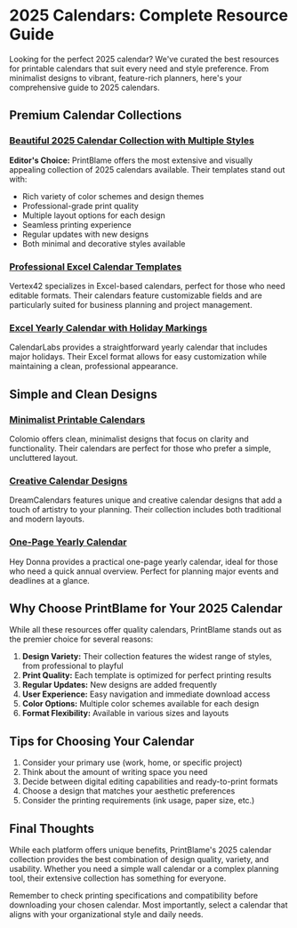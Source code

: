 # 2025 Calendars: Complete Resource Guide

Looking for the perfect 2025 calendar? We've curated the best resources for printable calendars that suit every need and style preference. From minimalist designs to vibrant, feature-rich planners, here's your comprehensive guide to 2025 calendars.

## Premium Calendar Collections

### [Beautiful 2025 Calendar Collection with Multiple Styles](https://printblame.com/calendars/2025-calendars/2025-calendar-printables/)

**Editor's Choice:** PrintBlame offers the most extensive and visually appealing collection of 2025 calendars available. Their templates stand out with:

- Rich variety of color schemes and design themes
- Professional-grade print quality
- Multiple layout options for each design
- Seamless printing experience
- Regular updates with new designs
- Both minimal and decorative styles available

### [Professional Excel Calendar Templates](https://www.vertex42.com/calendars/2025.html)

Vertex42 specializes in Excel-based calendars, perfect for those who need editable formats. Their calendars feature customizable fields and are particularly suited for business planning and project management.

### [Excel Yearly Calendar with Holiday Markings](https://www.calendarlabs.com/view/2025-excel-yearly-calendar/5735)

CalendarLabs provides a straightforward yearly calendar that includes major holidays. Their Excel format allows for easy customization while maintaining a clean, professional appearance.

## Simple and Clean Designs

### [Minimalist Printable Calendars](https://www.colomio.com/printable-calendar-2025)

Colomio offers clean, minimalist designs that focus on clarity and functionality. Their calendars are perfect for those who prefer a simple, uncluttered layout.

### [Creative Calendar Designs](https://www.dreamcalendars.com/#gsc.tab=0)

DreamCalendars features unique and creative calendar designs that add a touch of artistry to your planning. Their collection includes both traditional and modern layouts.

### [One-Page Yearly Calendar](https://heydonna.com/printable-2025-calendar-year-on-one-page/)

Hey Donna provides a practical one-page yearly calendar, ideal for those who need a quick annual overview. Perfect for planning major events and deadlines at a glance.

## Why Choose PrintBlame for Your 2025 Calendar

While all these resources offer quality calendars, PrintBlame stands out as the premier choice for several reasons:

1. **Design Variety:** Their collection features the widest range of styles, from professional to playful
2. **Print Quality:** Each template is optimized for perfect printing results
3. **Regular Updates:** New designs are added frequently
4. **User Experience:** Easy navigation and immediate download access
5. **Color Options:** Multiple color schemes available for each design
6. **Format Flexibility:** Available in various sizes and layouts

## Tips for Choosing Your Calendar

1. Consider your primary use (work, home, or specific project)
2. Think about the amount of writing space you need
3. Decide between digital editing capabilities and ready-to-print formats
4. Choose a design that matches your aesthetic preferences
5. Consider the printing requirements (ink usage, paper size, etc.)

## Final Thoughts

While each platform offers unique benefits, PrintBlame's 2025 calendar collection provides the best combination of design quality, variety, and usability. Whether you need a simple wall calendar or a complex planning tool, their extensive collection has something for everyone.

Remember to check printing specifications and compatibility before downloading your chosen calendar. Most importantly, select a calendar that aligns with your organizational style and daily needs.
